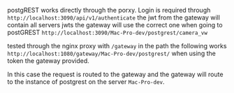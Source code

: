 postgREST works directly through the porxy. Login is required through
`http://localhost:3090/api/v1/authenticate` the jwt from the gateway will contain all servers jwts the gateway will use the correct one when going to postGREST
`http://localhost:3090/Mac-Pro-dev/postgrest/camera_vw`

tested through the nginx proxy with `/gateway` in the path the following works `http://localhost:1080/gateway/Mac-Pro-dev/postgrest/` when using the token the gateway provided.

In this case the request is routed to the gateway and the gateway will route to the instance of postgrest on the server `Mac-Pro-dev`.

